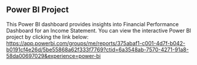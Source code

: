 ## Power BI Project
This Power BI dashboard provides insights into Financial Performance Dashboard for an Income Statement.
You can view the interactive Power BI project by clicking the link below:
https://app.powerbi.com/groups/me/reports/375abaf1-c001-4d7f-b042-b0191cf4e26d/5be55868a62f333f7769?ctid=6a3548ab-7570-4271-91a8-58da00697029&experience=power-bi
